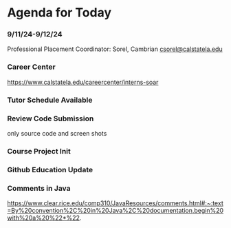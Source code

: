 # Agenda for Today

### 9/11/24-9/12/24
Professional Placement Coordinator: Sorel, Cambrian csorel@calstatela.edu

### Career Center
https://www.calstatela.edu/careercenter/interns-soar


### Tutor Schedule Available


### Review Code Submission 

only source code and screen shots

### Course Project Init

### Github Education Update

### Comments in Java
https://www.clear.rice.edu/comp310/JavaResources/comments.html#:~:text=By%20convention%2C%20in%20Java%2C%20documentation,begin%20with%20a%20%22*%22.



